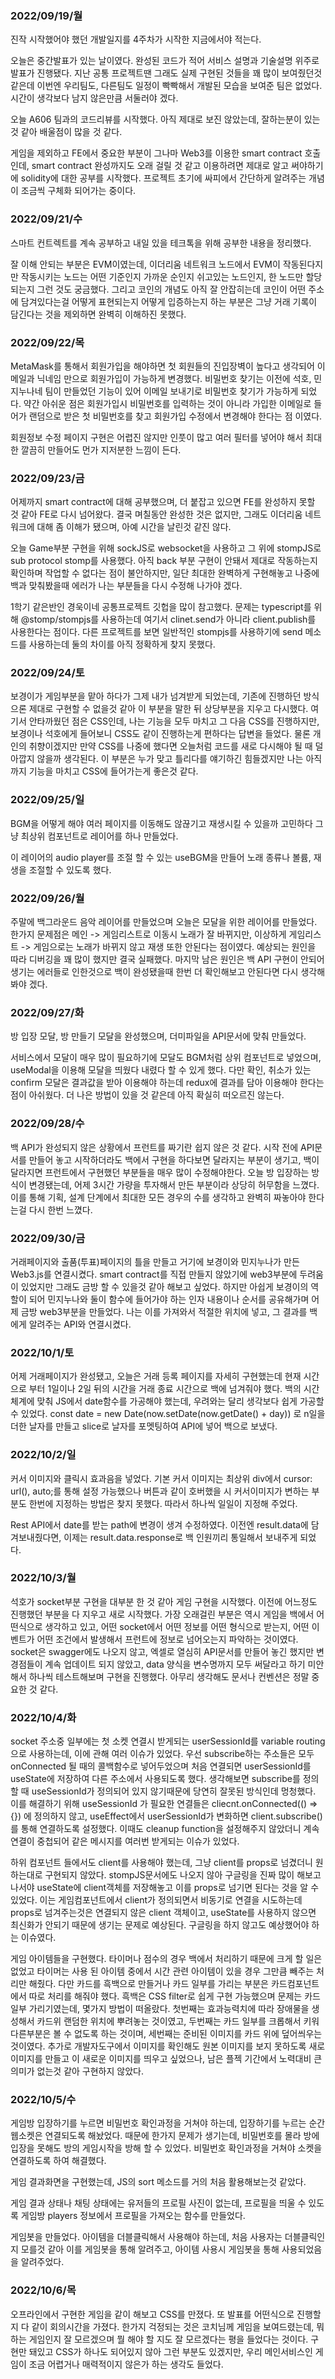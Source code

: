### 2022/09/19/월

진작 시작했어야 했던 개발일지를 4주차가 시작한 지금에서야 적는다.

오늘은 중간발표가 있는 날이였다. 완성된 코드가 적어 서비스 설명과 기술설명 위주로 발표가 진행됐다. 지난 공통 프로젝트땐 그래도 실제 구현된 것들을 꽤 많이 보여줬던것 같은데 이번엔 우리팀도, 다른팀도 일정이 빡빡해서 개발된 모습을 보여준 팀은 없었다. 시간이 생각보다 남지 않은만큼 서둘러야 겠다.

오늘 A606 팀과의 코드리뷰를 시작했다. 아직 제대로 보진 않았는데, 잘하는분이 있는것 같아 배울점이 많을 것  같다.

게임을 제외하고 FE에서 중요한 부분이 그나마 Web3를 이용한 smart contract 호출인데, smart contract 완성까지도 오래 걸릴 것 같고 이용하려면 제대로 알고 써야하기에 solidity에 대한 공부를 시작했다. 프로젝트 초기에 싸피에서 간단하게 알려주는 개념이 조금씩 구체화 되어가는 중이다.



### 2022/09/21/수

스마트 컨트렉트를 계속 공부하고 내일 있을 테크톡을 위해 공부한 내용을 정리했다.

잘 이해 안되는 부분은 EVM이였는데, 이더리움 네트워크 노드에서 EVM이 작동된다지만 작동시키는 노드는 어떤 기준인지 가까운 순인지 쉬고있는 노드인지, 한 노드만 할당되는지 그런 것도 궁금했다. 그리고 코인의 개념도 아직 잘 안잡히는데 코인이 어떤 주소에 담겨있다는걸 어떻게 표현되는지 어떻게 입증하는지 하는 부분은 그냥 거래 기록이 담긴다는 것을 제외하면 완벽히 이해하진 못했다.



### 2022/09/22/목

MetaMask를 통해서 회원가입을 해야하면 첫 회원들의 진입장벽이 높다고 생각되어 이메일과 닉네임 만으로 회원가입이 가능하게 변경했다. 비밀번호 찾기는 이전에 석호, 민지누나네 팀이 만들었던 기능이 있어 이메일 보내기로 비밀번호 찾기가 가능하게 되었다. 약간 아쉬운 점은 회원가입시 비밀번호를 입력하는 것이 아니라 가입한 이메일로 들어가 랜덤으로 받은 첫 비밀번호를 찾고 회원가입 수정에서 변경해야 한다는 점 이였다.

회원정보 수정 페이지 구현은 어렵진 않지만 인풋이 많고 여러 필터를 넣어야 해서 최대한 깔끔히 만들어도 먼가 지저분한 느낌이 든다.



### 2022/09/23/금

어제까지 smart contract에 대해 공부했으며, 더 붙잡고 있으면 FE를 완성하지 못할 것 같아 FE로 다시 넘어왔다. 결국 며칠동안 완성한 것은 없지만, 그래도 이더리움 네트워크에 대해 좀 이해가 됐으며, 아예 시간을 날린것 같진 않다.

오늘 Game부분 구현을 위해 sockJS로 websocket을 사용하고 그 위에 stompJS로 sub protocol stomp를 사용했다. 아직 back 부분 구현이 안돼서 제대로 작동하는지 확인하며 작업할 수 없다는 점이 불안하지만, 일단 최대한 완벽하게 구현해놓고 나중에 백과 맞춰봤을때 에러가 나는 부분들을 다시 수정해 나가야 겠다.

1학기 같은반인 경욱이네 공통프로젝트 깃헙을 많이 참고했다. 문제는 typescript를 위해 @stomp/stompjs를 사용하는데 여기서 clinet.send가 아니라 client.publish를 사용한다는 점이다. 다른 프로젝트를 보면 일반적인 stompjs를 사용하기에 send 메소드를 사용하는데 둘의 차이를 아직 정확하게 찾지 못했다.



### 2022/09/24/토

보경이가 게임부분을 맡아 하다가 그제 내가 넘겨받게 되었는데, 기존에 진행하던 방식으론 제대로 구현할 수 없을것 같아 이 부분을 말한 뒤 상당부분을 지우고 다시했다. 여기서 안타까웠던 점은 CSS인데, 나는 기능을 모두 마치고 그 다음 CSS를 진행하지만, 보경이나 석호에게 들어보니 CSS도 같이 진행하는게 편하다는 답변을 들었다. 물론 개인의 취향이겠지만 만약 CSS를 나중에 했다면 오늘처럼 코드를 새로 다시해야 될 때 덜 아깝지 않을까 생각된다. 이 부분은 누가 맞고 틀리다를 얘기하긴 힘들겠지만 나는 아직까지 기능을 마치고 CSS에 들어가는게 좋은것 같다.



### 2022/09/25/일

BGM을 어떻게 해야 여러 페이지를 이동해도 않끊기고 재생시킬 수 있을까 고민하다 그냥 최상위 컴포넌트로 레이어를 하나 만들었다.

이 레이어의 audio player를 조절 할 수 있는 useBGM을 만들어 노래 종류나 볼륨, 재생을 조절할 수 있도록 했다.



### 2022/09/26/월

주말에 백그라운드 음악 레이어를 만들었으며 오늘은 모달을 위한 레이어를 만들었다. 한가지 문제점은 메인 -> 게임리스트로 이동시 노래가 잘 바뀌지만, 이상하게 게임리스트 -> 게임으로는 노래가 바뀌지 않고 재생 또한 안된다는 점이였다. 예상되는 원인을 따라 디버깅을 꽤 많이 했지만 결국 실패했다. 마지막 남은 원인은 백 API 구현이 안되어 생기는 에러들로 인한것으로 백이 완성됐을때 한번 더 확인해보고 안된다면 다시 생각해 봐야 겠다.



### 2022/09/27/화

방 입장 모달, 방 만들기 모달을 완성했으며, 더미파일을 API문서에 맞춰 만들었다.

서비스에서 모달이 매우 많이 필요하기에 모달도 BGM처럼 상위 컴포넌트로 넣었으며, useModal을 이용해 모달을 띄웠다 내렸다 할 수 있게 했다. 다만 확인, 취소가 있는 confirm 모달은 결과값을 받아 이용해야 하는데 redux에 결과를 담아 이용해야 한다는 점이 아쉬웠다. 더 나은 방법이 있을 것 같은데 아직 확실히 떠오르진 않는다.



### 2022/09/28/수

백 API가 완성되지 않은 상황에서 프런트를 짜기란 쉽지 않은 것 같다. 시작 전에 API문서를 만들어 놓고 시작하더라도 백에서 구현을 하다보면 달라지는 부분이 생기고, 백이 달라지면 프런트에서 구현했던 부분들을 매우 많이 수정해야한다. 오늘 방 입장하는 방식이 변경됐는데, 어제 3시간 가량을 투자해서 만든 부분이라 상당히 허무함을 느꼈다. 이를 통해 기획, 설계 단계에서 최대한 모든 경우의 수를 생각하고 완벽히 짜놓아야 한다는걸 다시 한번 느꼈다.



### 2022/09/30/금

거래페이지와 출품(투표)페이지의 틀을 만들고 거기에 보경이와 민지누나가 만든 Web3.js를 연결시켰다. smart contract를 직접 만들지 않았기에 web3부분에 두려움이 있었지만 그래도 금방 할 수 있을것 같아 해보고 싶었다. 하지만 아쉽게 보경이의 역할이 되어 민지누나와 둘이 함수에 들어가야 하는 인자 내용이나 순서를 공유해가며 어제 금방 web3부분을 만들었다. 나는 이를 가져와서 적절한 위치에 넣고, 그 결과를 백에게 알려주는 API와 연결시켰다.



### 2022/10/1/토

어제 거래페이지가 완성됐고, 오늘은 거래 등록 페이지를 자세히 구현했는데 현재 시간으로 부터 1일이나 2일 뒤의 시간을 거래 종료 시간으로 백에 넘겨줘야 했다. 백의 시간 체계에 맞춰 JS에서 date함수를 가공해야 했는데, 우려와는 달리 생각보다 쉽게 가공할 수 있었다. const date = new Date(now.setDate(now.getDate() + day)) 로 n일을 더한 날자를 만들고 slice로 날자를 포멧팅하여 API에 넣어 백으로 보냈다.



### 2022/10/2/일

커서 이미지와 클릭시 효과음을 넣었다. 기본 커서 이미지는 최상위 div에서 cursor: url(), auto;를 통해 설정 가능했으나 버튼과 같이 호버했을 시 커서이미지가 변하는 부분도 한번에 지정하는 방법은 찾지 못했다. 따라서 하나씩 일일이 지정해 주었다.

Rest API에서 date를 받는 path에 변경이 생겨 수정하였다. 이전엔 result.data에 담겨보내줬다면, 이제는 result.data.response로 백 인원끼리 통일해서 보내주게 되었다.



### 2022/10/3/월

석호가 socket부분 구현을 대부분 한 것 같아 게임 구현을 시작했다. 이전에 어느정도 진행했던 부분을 다 지우고 새로 시작했다. 가장 오래걸린 부분은 역시 게임을 백에서 어떤식으로 생각하고 있고, 어떤 socket에서 어떤 정보를 어떤 형식으로 받는지, 어떤 이벤트가 어떤 조건에서 발생해서 프런트에 정보로 넘어오는지 파악하는 것이였다. socket은 swagger에도 나오지 않고, 엑셀로 열심히 API문서를 만들어 놓긴 했지만 변경점들이 계속 업데이트 되지 않았고, data 양식을 변수명까지 모두 써달라고 하기 미안해서 하나씩 테스트해보며 구현을 진행했다. 아무리 생각해도 문서나 컨벤션은 정말 중요한 것 같다.



### 2022/10/4/화

socket 주소중 일부에는 첫 소켓 연결시 받게되는 userSessionId를 variable routing으로 사용하는데, 이에 관해 여러 이슈가 있었다. 우선 subscribe하는 주소들은 모두 onConnected 될 때의 콜백함수로 넣어두었으며 처음 연결되면 userSessionId를 useState에 저장하여 다른 주소에서 사용되도록 했다. 생각해보면 subscribe를 정의 할 때 useSessionId가 정의되어 있지 않기때문에 당연히 잘못된 방식인데 멍청했다. 이를 해결하기 위해 useSessionId 가 필요한 연결들은 cliecnt.onConnected(() => {}) 에 정의하지 않고, useEffect에서 userSessionId가 변화하면 client.subscribe() 를 통해 연결하도록 설정했다. 이때도 cleanup function을 설정해주지 않았더니 계속 연결이 중첩되어 같은 메시지를 여러번 받게되는 이슈가 있었다.

하위 컴포넌트 들에서도 client를 사용해야 했는데, 그냥 client를 props로 넘겼더니 원하는대로 구현되지 않았다. stompJS문서에도 나오지 않아 구글링을 진짜 많이 해보고 나서야 useState에 client객체를 저장해놓고 이를 props로 넘기면 된다는 것을 알 수 있었다. 이는 게임컴포넌트에서 client가 정의되면서 비동기로 연결을 시도하는데 props로 넘겨주는것은 연결되지 않은 client 객체이고, useState를 사용하지 않으면 최신화가 안되기 때문에 생기는 문제로 예상된다. 구글링을 하지 않고도 예상했어야 하는 이슈였다.

게임 아이템들을 구현했다. 타이머나 점수의 경우 백에서 처리하기 때문에 크게 할 일은 없었고 타이머는 사용 된 아이템 중에서 시간 관련 아이템이 있을 경우 그만큼 빼주는 처리만 해줬다. 다만 카드를 흑백으로 만들거나 카드 일부를 가리는 부분은 카드컴포넌트에서 따로 처리를 해줘야 했다. 흑백은 CSS filter로 쉽게 구현 가능했으며 문제는 카드 일부 가리기였는데, 몇가지 방법이 떠올랐다. 첫번째는 효과능력치에 따라 장애물을 생성해서 카드위 랜덤한 위치에 뿌려놓는 것이였고, 두번째는 카드 일부를 크롭해서 키워 다른부분은 볼 수 없도록 하는 것이며, 세번째는 준비된 이미지를 카드 위에 덮어씌우는 것이였다. 추가로 개발자도구에서 이미지를 확인해도 원본 이미지를 보지 못하도록 새로 이미지를 만들고 이 새로운 이미지를 띄우고 싶었으나, 남은 플젝 기간에서 노력대비 큰 의미가 없는것 같아 구현하지 않았다.



### 2022/10/5/수

게임방 입장하기를 누르면 비밀번호 확인과정을 거쳐야 하는데, 입장하기를 누르는 순간 웹소켓은 연결되도록 해놨었다. 때문에 한가지 문제가 생기는데, 비밀번호를 몰라 방에 입장을 못해도 방의 게임시작을 방해 할 수 있었다. 비밀번호 확인과정을 거쳐야 소켓을 연결하도록 하여 해결했다.

게임 결과화면을 구현했는데, JS의 sort 메소드를 거의 처음 활용해보는것 같았다. 

게임 결과 상태나 채팅 상태에는 유저들의 프로필 사진이 없는데, 프로필을 띄울 수 있도록 게임방 players 정보에서 프로필을 가져오는 함수를 만들었다.

게임봇을 만들었다. 아이템을 더블클릭해서 사용해야 하는데, 처음 사용자는 더블클릭인지 모를것 같아 이를 게임봇을 통해 알려주고, 아이템 사용시 게임봇을 통해 사용되었음을 알려주었다.



### 2022/10/6/목

오프라인에서 구현한 게임을 같이 해보고 CSS를 만졌다. 또 발표를 어떤식으로 진행할 지 다 같이 회의시간을 가졌다. 한가지 걱정되는 것은 코치님께 게임을 보여드렸는데, 뭐 하는 게임인지 잘 모르겠으며 뭘 해야 할 지도 잘 모르겠다는 평을 들었다는 것이다. 구현만 돼있고 CSS가 하나도 되어있지 않아 그런 부분도 있겠지만, 우리 메인서비스인 게임이 조금 어렵거나 매력적이지 않은가 하는 생각도 들었다.
